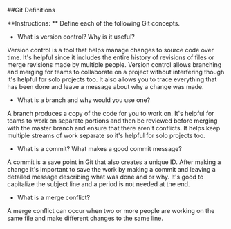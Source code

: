##Git Definitions

**Instructions: ** Define each of the following Git concepts.

* What is version control?  Why is it useful?

Version control is a tool that helps manage changes to source code over time. It's helpful since it includes the entire history of revisions of files or merge revisions made by multiple people. Version control allows branching and merging for teams to collaborate on a project without interfering though it's helpful for solo projects too. It also allows you to trace everything that has been done and leave a message about why a change was made.

* What is a branch and why would you use one?

A branch produces a copy of the code for you to work on. It's helpful for teams to work on separate portions and then be reviewed before merging with the master branch and ensure that there aren't conflicts. It helps keep multiple streams of work separate so it's helpful for solo projects too. 

* What is a commit? What makes a good commit message?

A commit is a save point in Git that also creates a unique ID. After making a change it's important to save the work by making a commit and leaving a detailed message describing what was done and or why. It's good to capitalize the subject line and a period is not needed at the end.

* What is a merge conflict?

A merge conflict can occur when two or more people are working on the same file and make different changes to the same line.